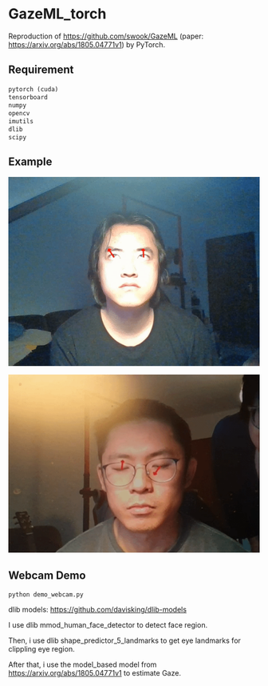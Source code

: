 # GazeML_torch

Reproduction of https://github.com/swook/GazeML (paper: https://arxiv.org/abs/1805.04771v1) by PyTorch.

## Requirement

```
pytorch (cuda)
tensorboard
numpy
opencv
imutils
dlib
scipy
```

## Example

![GazeML_torch_v0.2_jun](exp1.gif)

![GazeML_torch_v0.2_jiabin](exp2.gif)

## Webcam Demo

```
python demo_webcam.py
```

dlib models: https://github.com/davisking/dlib-models

I use dlib mmod_human_face_detector to detect face region.

Then, i use dlib shape_predictor_5_landmarks to get eye landmarks for clippling eye region.

After that, i use the model_based model from https://arxiv.org/abs/1805.04771v1 to estimate Gaze.
